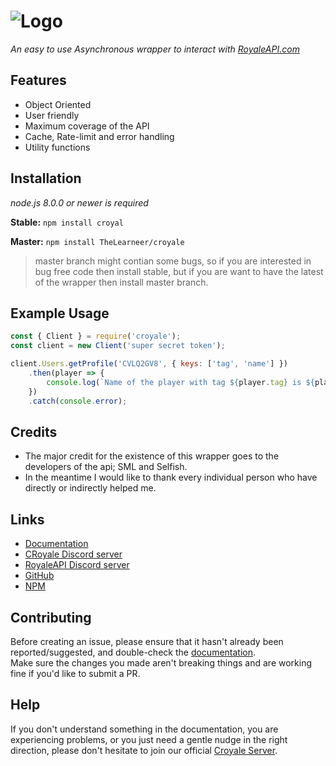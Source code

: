 # ![Logo](https://cdn.discordapp.com/attachments/400874862073217027/460950350728396800/940349250_edc3d38a-e1ce-48e6-a738-10dc3339e79f.png)
_An easy to use Asynchronous wrapper to interact with [RoyaleAPI.com](https://docs.royaleapi.com)_

## Features
* Object Oriented
* User friendly
* Maximum coverage of the API
* Cache, Rate-limit and error handling
* Utility functions

## Installation
_node.js 8.0.0 or newer is required_

**Stable:** `npm install croyal`

**Master:** `npm install TheLearneer/croyale`
> master branch might contian some bugs, so if you are interested in bug free code then install stable, but if you are want to have the latest of the wrapper then install master branch.

## Example Usage
```javascript
const { Client } = require('croyale');
const client = new Client('super secret token');

client.Users.getProfile('CVLQ2GV8', { keys: ['tag', 'name'] })
	.then(player => {
		console.log(`Name of the player with tag ${player.tag} is ${player.name}`);
	})
	.catch(console.error);
```

## Credits
- The major credit for the existence of this wrapper goes to the developers of the api; SML and Selfish.
- In the meantime I would like to thank every individual person who have directly or indirectly helped me.

## Links
* [Documentation](https://thelearneer.github.io/croyale/)
* [CRoyale Discord server](https://discord.gg/6KvdGB3)
* [RoyaleAPI Discord server](http://discord.me/cr_api)
* [GitHub](https://github.com/TheLearneer/croyale)
* [NPM](https://www.npmjs.com/package/croyale)

## Contributing
Before creating an issue, please ensure that it hasn't already been reported/suggested, and double-check the
[documentation](https://thelearneer.github.io/croyale/).  
Make sure the changes you made aren't breaking things and are working fine if you'd like to submit a PR.

## Help
If you don't understand something in the documentation, you are experiencing problems, or you just need a gentle nudge in the right direction, please don't hesitate to join our official [Croyale Server](https://discord.gg/6KvdGB3).